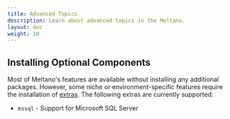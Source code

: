 ```yaml
---
title: Advanced Topics
description: Learn about advanced topics in the Meltano.
layout: doc
weight: 10
---
```


## Installing Optional Components

Most of Meltano's features are available without installing any additional packages. However, some niche or environment-specific features require the installation of [extras](https://peps.python.org/pep-0508/#extras). The following extras are currently supported:

* `mssql` - Support for Microsoft SQL Server
